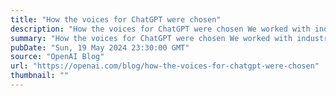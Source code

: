 ```yaml
---
title: "How the voices for ChatGPT were chosen"
description: "How the voices for ChatGPT were chosen We worked with industry-leading casting and directing professionals to narrow down over 400 submissions before selecting the 5 voices."
summary: "How the voices for ChatGPT were chosen We worked with industry-leading casting and directing professionals to narrow down over 400 submissions before selecting the 5 voices."
pubDate: "Sun, 19 May 2024 23:30:00 GMT"
source: "OpenAI Blog"
url: "https://openai.com/blog/how-the-voices-for-chatgpt-were-chosen"
thumbnail: ""
---
```


